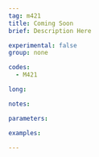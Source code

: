 ```yaml
---
tag: m421
title: Coming Soon
brief: Description Here

experimental: false
group: none

codes:
  - M421

long:

notes:

parameters:

examples:

---
```


